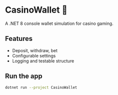 ﻿# CasinoWallet 🎰

A .NET 8 console wallet simulation for casino gaming.

## Features
- Deposit, withdraw, bet
- Configurable settings
- Logging and testable structure

## Run the app
```bash
dotnet run --project CasinoWallet
